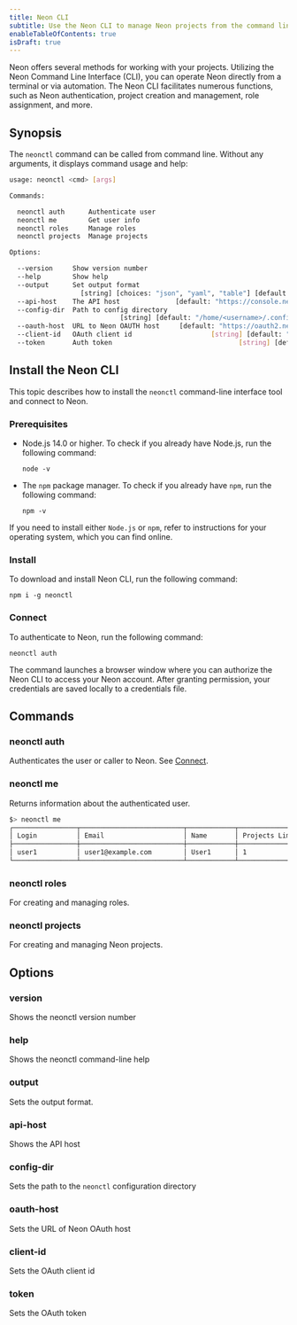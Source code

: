 ```yaml
---
title: Neon CLI
subtitle: Use the Neon CLI to manage Neon projects from the command line
enableTableOfContents: true
isDraft: true
---
```


Neon offers several methods for working with your projects. Utilizing the Neon Command Line Interface (CLI), you can operate Neon directly from a terminal or via automation. The Neon CLI facilitates numerous functions, such as Neon authentication, project creation and management, role assignment, and more.

## Synopsis

The `neonctl` command can be called from command line. Without any arguments, it displays command usage and help:

```bash
usage: neonctl <cmd> [args]

Commands:

  neonctl auth      Authenticate user
  neonctl me        Get user info
  neonctl roles     Manage roles
  neonctl projects  Manage projects

Options:

  --version     Show version number                                    [boolean]
  --help        Show help                                              [boolean]
  --output      Set output format
                  [string] [choices: "json", "yaml", "table"] [default: "table"]
  --api-host    The API host              [default: "https://console.neon.tech"]
  --config-dir  Path to config directory
                            [string] [default: "/home/<username>/.config/.neonctl"]
  --oauth-host  URL to Neon OAUTH host     [default: "https://oauth2.neon.tech"]
  --client-id   OAuth client id                    [string] [default: "neonctl"]
  --token       Auth token                                [string] [default: ""]
```

## Install the Neon CLI

This topic describes how to install the `neonctl` command-line interface tool and connect to Neon.

### Prerequisites

- Node.js 14.0 or higher. To check if you already have Node.js, run the following command:

    ```shell
    node -v
    ```

- The `npm` package manager.  To check if you already have `npm`, run the following command:

   ```shell
   npm -v
   ```

If you need to install either `Node.js` or `npm`, refer to instructions for your operating system, which you can find online.

### Install

To download and install Neon CLI, run the following command:

```shell
npm i -g neonctl
```

### Connect

To authenticate to Neon, run the following command:

```shell
neonctl auth
```

The command launches a browser window where you can authorize the Neon CLI to access your Neon account. After granting permission, your credentials are saved locally to a credentials file.

## Commands

### neonctl auth

Authenticates the user or caller to Neon. See [Connect](#connect).

### neonctl me

Returns information about the authenticated user.

```bash
$> neonctl me
┌────────────────┬──────────────────────────┬────────────┬────────────────┐
│ Login          │ Email                    │ Name       │ Projects Limit │
├────────────────┼──────────────────────────┼────────────┼────────────────┤
│ user1          │ user1@example.com        │ User1      │ 1              │
└────────────────┴──────────────────────────┴────────────┴────────────────┘
```

### neonctl roles

For creating and managing roles.

### neonctl projects

For creating and managing Neon projects.

## Options

### version

Shows the neonctl version number

### help

Shows the neonctl command-line help

### output

Sets the output format.

### api-host

Shows the API host

### config-dir

Sets the path to the `neonctl` configuration directory

### oauth-host

Sets the URL of Neon OAuth host

### client-id

Sets the OAuth client id

### token

Sets the OAuth token
